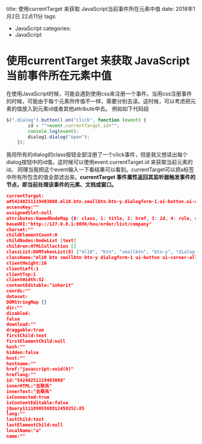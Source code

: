 title:  使用currentTarget  来获取 JavaScript当前事件所在元素中值
date:  2018年1月2日 22点11分
tags: 
- JavaScript 
categories:
- JavaScript  
# 使用currentTarget  来获取 JavaScript当前事件所在元素中值
  在使用JavaScript时候，可能会遇到使用css来注册一个事件。当用css注册事件的时候，可能由于每个元素所传值不一样，需要分别去读。这时候，可以考虑把元素的值放入到元素id或者其他attribute中去。 例如如下代码段
```javascript
$(".dialog").button().on("click", function (event) {
        id = ""+event.currentTarget.id+"";
        console.log(event);
        dialog1.dialog("open");
    });
```
   我将所有的dialog的class按钮全部注册了一个click事件，但是我又想读出每个dialog按钮中的id值。这时候可以使用event.currentTarget.id 来获取当前元素的id。
   同理当我把这个event输入一下看结果可以看到。currentTarget可以把a标签中所有所包含的值全部滤出来。**currentTarget 事件属性返回其监听器触发事件的节点，即当前处理该事件的元素、文档或窗口。**

```json
currentTarget:
a#54240251119403008.ml10.btn.smallbtn.btn-y.dialogform-1.ui-button.ui-corner-all.ui-widget
accessKey:""
assignedSlot:null
attributes:NamedNodeMap {0: class, 1: title, 2: href, 3: id, 4: role, class: class, title: title, href: href, id: id, role: role, …}
baseURI:"http://127.0.0.1:8086/hou/order/list/company"
charset:""
childElementCount:0
childNodes:NodeList [text]
children:HTMLCollection []
classList:DOMTokenList(8) ["ml10", "btn", "smallbtn", "btn-y", "dialogform-1", "ui-button", "ui-corner-all", "ui-widget", value: "ml10 btn smallbtn btn-y dialogform-1 ui-button ui-corner-all ui-widget"]
className:"ml10 btn smallbtn btn-y dialogform-1 ui-button ui-corner-all ui-widget"
clientHeight:16
clientLeft:1
clientTop:1
clientWidth:52
contentEditable:"inherit"
coords:""
dataset:
DOMStringMap {}
dir:""
disabled:
false
download:""
draggable:true
firstChild:text
firstElementChild:null
hash:""
hidden:false
host:""
hostname:""
href:"javascript:void(0)"
hreflang:""
id:"54240251119403008"
innerHTML:"去联系"
innerText:"去联系"
isConnected:true
isContentEditable:false
jQuery11110905568812459252:85
lang:""
lastChild:text
lastElementChild:null
localName:"a"
name:""
```



